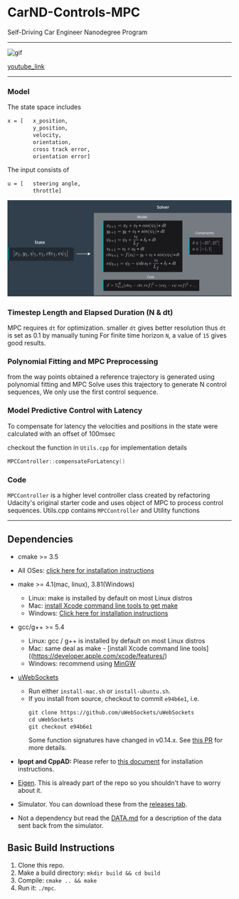 # CarND-Controls-MPC
Self-Driving Car Engineer Nanodegree Program


---
![gif](assets/mpc.gif)

[youtube_link](https://www.youtube.com/watch?v=zt7lEj0tY2E)

---

### Model
The state space includes
```
x = [   x_position, 
        y_position, 
        velocity, 
        orientation,
        cross track error,
        orientation error]
```

The input consists of
```
u = [   steering angle,
        throttle]
```

![MPC model](assets/MPC_model.png)


### Timestep Length and Elapsed Duration (N & dt)
MPC requires `dt` for optimization. smaller `dt` gives better resolution thus `dt` is set as 0.1 by manually tuning
For finite time horizon `N`, a value of `15` gives good results. 

### Polynomial Fitting and MPC Preprocessing
from the way points obtained a reference trajectory is generated using polynomial fitting and MPC Solve uses this trajectory to generate N control sequences,
We only use the first control sequence. 

### Model Predictive Control with Latency
To compensate for latency the velocities and positions in the state were calculated with an offset of 100msec

checkout the function in `Utils.cpp` for implementation details
```cpp
MPCController::compensateForLatency()
```

### Code
`MPCController` is a higher level controller class created by refactoring Udacity's original starter code and uses object of MPC to process control sequences.
Utils.cpp contains `MPCController` and Utility functions




---

## Dependencies

* cmake >= 3.5
 * All OSes: [click here for installation instructions](https://cmake.org/install/)
* make >= 4.1(mac, linux), 3.81(Windows)
  * Linux: make is installed by default on most Linux distros
  * Mac: [install Xcode command line tools to get make](https://developer.apple.com/xcode/features/)
  * Windows: [Click here for installation instructions](http://gnuwin32.sourceforge.net/packages/make.htm)
* gcc/g++ >= 5.4
  * Linux: gcc / g++ is installed by default on most Linux distros
  * Mac: same deal as make - [install Xcode command line tools]((https://developer.apple.com/xcode/features/)
  * Windows: recommend using [MinGW](http://www.mingw.org/)
* [uWebSockets](https://github.com/uWebSockets/uWebSockets)
  * Run either `install-mac.sh` or `install-ubuntu.sh`.
  * If you install from source, checkout to commit `e94b6e1`, i.e.
    ```
    git clone https://github.com/uWebSockets/uWebSockets
    cd uWebSockets
    git checkout e94b6e1
    ```
    Some function signatures have changed in v0.14.x. See [this PR](https://github.com/udacity/CarND-MPC-Project/pull/3) for more details.

* **Ipopt and CppAD:** Please refer to [this document](https://github.com/udacity/CarND-MPC-Project/blob/master/install_Ipopt_CppAD.md) for installation instructions.
* [Eigen](http://eigen.tuxfamily.org/index.php?title=Main_Page). This is already part of the repo so you shouldn't have to worry about it.
* Simulator. You can download these from the [releases tab](https://github.com/udacity/self-driving-car-sim/releases).
* Not a dependency but read the [DATA.md](./DATA.md) for a description of the data sent back from the simulator.


## Basic Build Instructions

1. Clone this repo.
2. Make a build directory: `mkdir build && cd build`
3. Compile: `cmake .. && make`
4. Run it: `./mpc`.